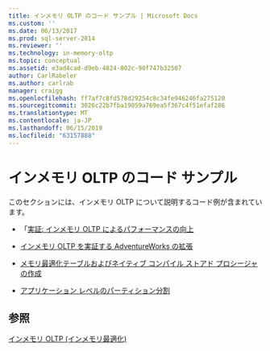 ```yaml
---
title: インメモリ OLTP のコード サンプル | Microsoft Docs
ms.custom: ''
ms.date: 06/13/2017
ms.prod: sql-server-2014
ms.reviewer: ''
ms.technology: in-memory-oltp
ms.topic: conceptual
ms.assetid: e3ad4cad-d9eb-4824-802c-90f747b32507
author: CarlRabeler
ms.author: carlrab
manager: craigg
ms.openlocfilehash: ff7af7c8fd578d29254c8c34fe946246fa275120
ms.sourcegitcommit: 3026c22b7fba19059a769ea5f367c4f51efaf286
ms.translationtype: MT
ms.contentlocale: ja-JP
ms.lasthandoff: 06/15/2019
ms.locfileid: "63157888"
---
```

# <a name="in-memory-oltp-code-samples"></a>インメモリ OLTP のコード サンプル
  このセクションには、インメモリ OLTP について説明するコード例が含まれています。  
  
-   「[実証: インメモリ OLTP によるパフォーマンスの向上](demonstration-performance-improvement-of-in-memory-oltp.md)  
  
-   [インメモリ OLTP を実証する AdventureWorks の拡張](../../database-engine/extensions-to-adventureworks-to-demonstrate-in-memory-oltp.md)  
  
-   [メモリ最適化テーブルおよびネイティブ コンパイル ストアド プロシージャの作成](creating-a-memory-optimized-table-and-a-natively-compiled-stored-procedure.md)  
  
-   [アプリケーション レベルのパーティション分割](application-level-partitioning.md)  
  
## <a name="see-also"></a>参照  
 [インメモリ OLTP &#40;インメモリ最適化&#41;](in-memory-oltp-in-memory-optimization.md)  
  
  
